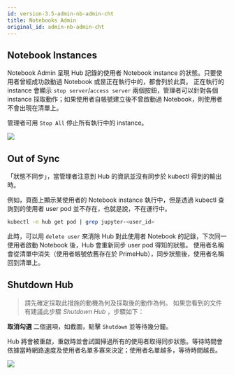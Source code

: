 ```yaml
---
id: version-3.5-admin-nb-admin-cht
title: Notebooks Admin
original_id: admin-nb-admin-cht
---
```



## Notebook Instances

Notebook Admin 呈現 Hub 記錄的使用者 Notebook instance 的狀態。只要使用者曾經成功啟動過 Notebook 或昰正在執行中的，都會列於此頁。 正在執行的 instance 會顯示 `stop server`/`access server` 兩個按鈕，管理者可以針對各個 instance 採取動作；如果使用者自帳號建立後不曾啟動過 Notebook，則使用者不會出現在清單上。

管理者可用 `Stop All` 停止所有執行中的 instance。

![](assets/nb-admin-list.png)

## Out of Sync

「狀態不同步」，當管理者注意到 Hub 的資訊並沒有同步於 kubectl 得到的輸出時。

例如，頁面上顯示某使用者的 Notebook instance 執行中，但是透過 kubectl 查詢到的使用者 user pod 並不存在，也就是說，不在運行中。

```bash
kubectl -n hub get pod | grep jupyter-<user_id>
```

此時，可以用 `delete user` 來清除 Hub 對此使用者 Notebook 的記錄，下次同一使用者啟動 Notebook 後，Hub 會重新同步 user pod 得知的狀態。 使用者名稱會從清單中消失（使用者帳號依舊存在於 PrimeHub），同步狀態後，使用者名稱回到清單上。

## Shutdown Hub

>請先確定採取此措施的動機為何及採取後的動作為何。
>如果您看到的文件有建議此步驟 *Shutdown Hub* ，步驟如下：

**取消勾選** 二個選項，如截圖，點擊 `Shutdown` 並等待幾分鐘。

Hub 將會被重啟，重啟時並會試圖掃過所有的使用者取得同步狀態。等待時間會依據當時網路速度及使用者名單多寡來決定；使用者名單越多，等待時間越長。

![](assets/nb-admin-shutdown.png)
